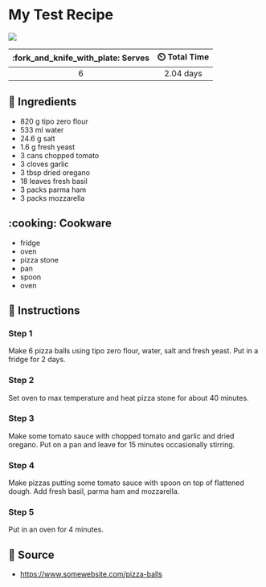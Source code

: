 # My Test Recipe

![](../assets/images/my-test-recipe.png)

| :fork_and_knife_with_plate: Serves | :timer_clock: Total Time |
|:----------------------------------:|:-----------------------: |
| 6 | 2.04 days |

## :salt: Ingredients

- 820 g tipo zero flour
- 533 ml water
- 24.6 g salt
- 1.6 g fresh yeast
- 3 cans chopped tomato
- 3 cloves garlic
- 3 tbsp dried oregano
- 18 leaves fresh basil
- 3 packs parma ham
- 3 packs mozzarella

## :cooking: Cookware

- fridge
- oven
- pizza stone
- pan
- spoon
- oven

## :pencil: Instructions

### Step 1

Make 6 pizza balls using tipo zero flour, water, salt and fresh yeast. Put in a fridge for 2 days.

### Step 2

Set oven to max temperature and heat pizza stone for about 40 minutes.

### Step 3

Make some tomato sauce with chopped tomato and garlic and dried oregano. Put on a pan and leave for 15 minutes occasionally stirring.

### Step 4

Make pizzas putting some tomato sauce with spoon on top of flattened dough. Add fresh basil, parma ham and mozzarella.

### Step 5

Put in an oven for 4 minutes.

## :link: Source
- https://www.somewebsite.com/pizza-balls
